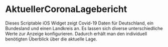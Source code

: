 # AktuellerCoronaLagebericht
Dieses Scriptable iOS Widget zeigt Covid-19 Daten für Deutschland, ein Bundesland und einen Landkreis an. Es lassen sich diverse unterschiedliche Werte zur Anzeige konfigurieren. Dadurch erhält man den individuell benötigten Überblick über die aktuelle Lage.
